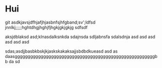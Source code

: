 # Hui
git 
asdkjavsjdfhjafjhjasbnfsjhfgband;sv';ldfsd
jnnlkj;;;;;hghtdhgjhghjfjhgkjgkjgkjg
sdfsdf

aksjdblaksd
asd;klnasdalksnkda
sdajnsda
sdljabnsfa
sdalsdnja
asd
asd
asd
asd
asd
asd

sdas;asdjjbasbkbskjkjaskskakaksajjsbdbdkueasd
asd
as
daasggggggggggggggggggggggggggggggggggggggggggggggggggggggbb
da
sd

